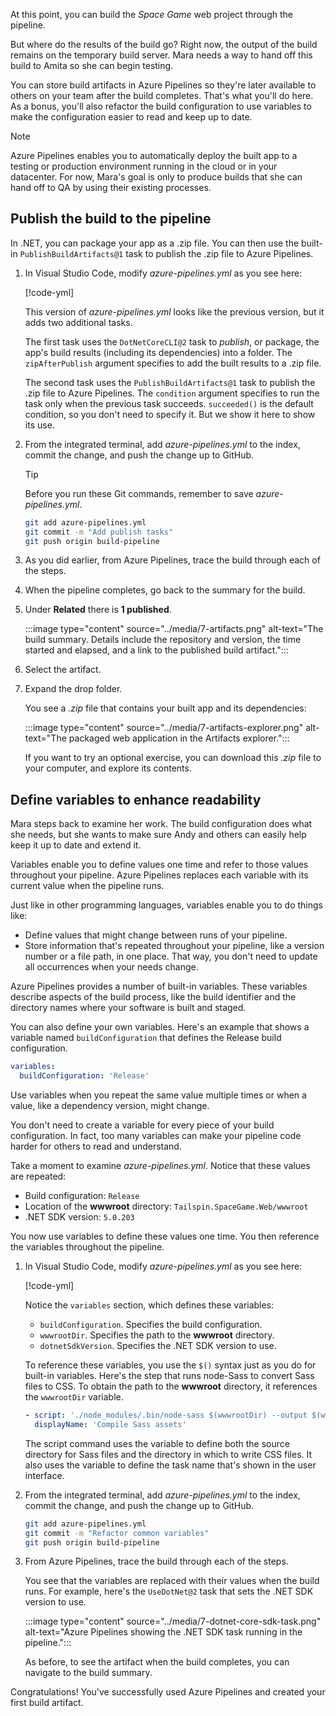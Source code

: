 At this point, you can build the *Space Game* web project through the pipeline.

But where do the results of the build go? Right now, the output of the build remains on the temporary build server. Mara needs a way to hand off this build to Amita so she can begin testing.

You can store build artifacts in Azure Pipelines so they're later available to others on your team after the build completes. That's what you'll do here. As a bonus, you'll also refactor the build configuration to use variables to make the configuration easier to read and keep up to date.

> [!NOTE]
> Azure Pipelines enables you to automatically deploy the built app to a testing or production environment running in the cloud or in your datacenter. For now, Mara's goal is only to produce builds that she can hand off to QA by using their existing processes.

## Publish the build to the pipeline

In .NET, you can package your app as a .zip file. You can then use the built-in `PublishBuildArtifacts@1` task to publish the .zip file to Azure Pipelines.

1. In Visual Studio Code, modify *azure-pipelines.yml* as you see here:

    [!code-yml[](code/7-azure-pipelines-1.yml?highlight=43-54)]

    This version of *azure-pipelines.yml* looks like the previous version, but it adds two additional tasks.

    The first task uses the `DotNetCoreCLI@2` task to *publish*, or package, the app's build results (including its dependencies) into a folder. The `zipAfterPublish` argument specifies to add the built results to a .zip file.

    The second task uses the `PublishBuildArtifacts@1` task to publish the .zip file to Azure Pipelines. The `condition` argument specifies to run the task only when the previous task succeeds. `succeeded()` is the default condition, so you don't need to specify it. But we show it here to show its use.

1. From the integrated terminal, add *azure-pipelines.yml* to the index, commit the change, and push the change up to GitHub.

    > [!TIP]
    > Before you run these Git commands, remember to save *azure-pipelines.yml*.

    ```bash
    git add azure-pipelines.yml
    git commit -m "Add publish tasks"
    git push origin build-pipeline
    ```

1. As you did earlier, from Azure Pipelines, trace the build through each of the steps.

1. When the pipeline completes, go back to the summary for the build.

1. Under **Related** there is **1 published**.

    :::image type="content" source="../media/7-artifacts.png" alt-text="The build summary. Details include the repository and version, the time started and elapsed, and a link to the published build artifact.":::

1. Select the artifact.

1. Expand the drop folder.

    You see a *.zip* file that contains your built app and its dependencies:

    :::image type="content" source="../media/7-artifacts-explorer.png" alt-text="The packaged web application in the Artifacts explorer.":::

    If you want to try an optional exercise, you can download this *.zip* file to your computer, and explore its contents.

## Define variables to enhance readability

Mara steps back to examine her work. The build configuration does what she needs, but she wants to make sure Andy and others can easily help keep it up to date and extend it.

Variables enable you to define values one time and refer to those values throughout your pipeline. Azure Pipelines replaces each variable with its current value when the pipeline runs.

Just like in other programming languages, variables enable you to do things like:

* Define values that might change between runs of your pipeline.
* Store information that's repeated throughout your pipeline, like a version number or a file path, in one place. That way, you don't need to update all occurrences when your needs change.

Azure Pipelines provides a number of built-in variables. These variables describe aspects of the build process, like the build identifier and the directory names where your software is built and staged.

You can also define your own variables. Here's an example that shows a variable named `buildConfiguration` that defines the Release build configuration.

```yml
variables:
  buildConfiguration: 'Release'
```

Use variables when you repeat the same value multiple times or when a value, like a dependency version, might change.

You don't need to create a variable for every piece of your build configuration. In fact, too many variables can make your pipeline code harder for others to read and understand.

Take a moment to examine *azure-pipelines.yml*. Notice that these values are repeated:

* Build configuration: `Release`
* Location of the **wwwroot** directory: `Tailspin.SpaceGame.Web/wwwroot`
* .NET SDK version: `5.0.203`

You now use variables to define these values one time. You then reference the variables throughout the pipeline.

1. In Visual Studio Code, modify *azure-pipelines.yml* as you see here:

    [!code-yml[](code/7-azure-pipelines-2.yml?highlight=9-12,16,18,25,33,42,45,49,54)]

    Notice the `variables` section, which defines these variables:

    * `buildConfiguration`. Specifies the build configuration.
    * `wwwrootDir`. Specifies the path to the **wwwroot** directory.
    * `dotnetSdkVersion`. Specifies the .NET SDK version to use.

    To reference these variables, you use the `$()` syntax just as you do for built-in variables. Here's the step that runs node-Sass to convert Sass files to CSS. To obtain the path to the **wwwroot** directory, it references the `wwwrootDir` variable.

    ```yml
    - script: './node_modules/.bin/node-sass $(wwwrootDir) --output $(wwwrootDir)'
      displayName: 'Compile Sass assets'
    ```

    The script command uses the variable to define both the source directory for Sass files and the directory in which to write CSS files. It also uses the variable to define the task name that's shown in the user interface.

1. From the integrated terminal, add *azure-pipelines.yml* to the index, commit the change, and push the change up to GitHub.

    ```bash
    git add azure-pipelines.yml
    git commit -m "Refactor common variables"
    git push origin build-pipeline
    ```

1. From Azure Pipelines, trace the build through each of the steps.

    You see that the variables are replaced with their values when the build runs. For example, here's the `UseDotNet@2` task that sets the .NET SDK version to use.

    :::image type="content" source="../media/7-dotnet-core-sdk-task.png" alt-text="Azure Pipelines showing the .NET SDK task running in the pipeline.":::

    As before, to see the artifact when the build completes, you can navigate to the build summary.

Congratulations! You've successfully used Azure Pipelines and created your first build artifact.

